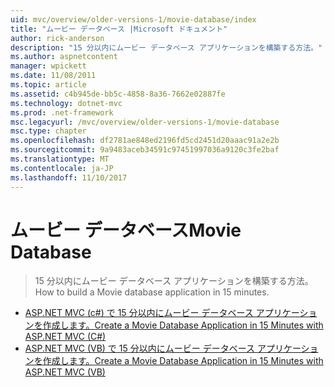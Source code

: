 ```yaml
---
uid: mvc/overview/older-versions-1/movie-database/index
title: "ムービー データベース |Microsoft ドキュメント"
author: rick-anderson
description: "15 分以内にムービー データベース アプリケーションを構築する方法。"
ms.author: aspnetcontent
manager: wpickett
ms.date: 11/08/2011
ms.topic: article
ms.assetid: c4b945de-bb5c-4858-8a36-7662e02887fe
ms.technology: dotnet-mvc
ms.prod: .net-framework
msc.legacyurl: /mvc/overview/older-versions-1/movie-database
msc.type: chapter
ms.openlocfilehash: df2781ae848ed2196fd5cd2451d20aaac91a2e2b
ms.sourcegitcommit: 9a9483aceb34591c97451997036a9120c3fe2baf
ms.translationtype: MT
ms.contentlocale: ja-JP
ms.lasthandoff: 11/10/2017
---
```

<a name="movie-database"></a><span data-ttu-id="d7731-103">ムービー データベース</span><span class="sxs-lookup"><span data-stu-id="d7731-103">Movie Database</span></span>
====================
> <span data-ttu-id="d7731-104">15 分以内にムービー データベース アプリケーションを構築する方法。</span><span class="sxs-lookup"><span data-stu-id="d7731-104">How to build a Movie database application in 15 minutes.</span></span>


- [<span data-ttu-id="d7731-105">ASP.NET MVC (c#) で 15 分以内にムービー データベース アプリケーションを作成します。</span><span class="sxs-lookup"><span data-stu-id="d7731-105">Create a Movie Database Application in 15 Minutes with ASP.NET MVC (C#)</span></span>](create-a-movie-database-application-in-15-minutes-with-asp-net-mvc-cs.md)
- [<span data-ttu-id="d7731-106">ASP.NET MVC (VB) で 15 分以内にムービー データベース アプリケーションを作成します。</span><span class="sxs-lookup"><span data-stu-id="d7731-106">Create a Movie Database Application in 15 Minutes with ASP.NET MVC (VB)</span></span>](create-a-movie-database-application-in-15-minutes-with-asp-net-mvc-vb.md)
